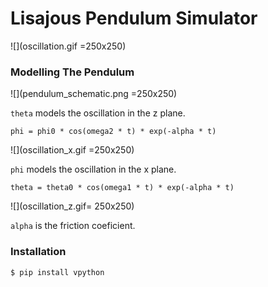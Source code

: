 # Lisajous Pendulum Simulator
![](oscillation.gif =250x250)

### Modelling The Pendulum
![](pendulum_schematic.png =250x250)

```theta``` models the oscillation in the z plane.
```
phi = phi0 * cos(omega2 * t) * exp(-alpha * t)
```
![](oscillation_x.gif =250x250)

```phi``` models the oscillation in the x plane.
```
theta = theta0 * cos(omega1 * t) * exp(-alpha * t)
```

![](oscillation_z.gif= 250x250)


```alpha``` is the friction coeficient.

### Installation
```sh
$ pip install vpython
```

